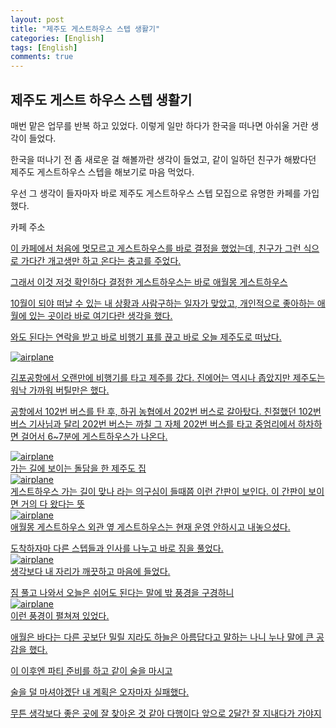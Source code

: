 ```yaml
---
layout: post
title: "제주도 게스트하우스 스텝 생활기" 
categories: [English]
tags: [English]
comments: true
---
```


<h2>제주도 게스트 하우스 스텝 생활기 </h2>

매번 맡은 업무를 반복 하고 있었다.
이렇게 일만 하다가 한국을 떠나면
아쉬울 거란 생각이 들었다. 

한국을 떠나기 전 좀 새로운 걸 해볼까란 생각이 들었고, 
같이 일하던 친구가 해봤다던 제주도 게스트하우스 스텝을 
해보기로 마음 먹었다. 

우선 그 생각이 들자마자 바로 제주도 게스트하우스 스텝 모집으로 
유명한 카페를 가입했다. 

카페 주소 
<a href="https://cafe.naver.com/myguesthouse">

이 카페에서 처음에 멋모르고 게스트하우스를 바로 결정을 했었는데, 
친구가 그런 식으로 가다간 개고생만 하고 온다는 충고를 주었다. 

그래서 이것 저것 확인하다 결정한 게스트하우스는 바로 
애월몽 게스트하우스 
<a href="https://aewolgesthouse.modoo.at/">

10월이 되야 떠날 수 있는 내 상황과 사람구하는 일자가 맞았고, 
개인적으로 좋아하는 애월에 있는 곳이라 바로 여기다란 생각을 했다. 

와도 된다는 연락을 받고 바로 비행기 표를 끊고 바로 오늘 제주도로 떠났다. 

<img src="img/1.jpg" alt="airplane" style="display:block;">

김포공항에서 오랜만에 비행기를 타고 제주를 갔다. 
진에어는 역시나 좁았지만 제주도는 워낙 가까워 버틸만은 했다. 

공항에서 102번 버스를 탄 후, 하귀 농협에서 202번 버스로 갈아탔다. 
친절했던 102번 버스 기사님과 달리 202번 버스는 까칠 그 자체 
202번 버스를 타고 중엄리에서 하차하면 걸어서 6~7분에 게스트하우스가 나온다. 

<img src="img/2.jpg" alt="airplane" style="display:block;">
가는 길에 보이는 돌담을 한 제주도 집

<img src="img/4.jpg" alt="airplane" style="display:block;">
게스트하우스 가는 길이 맞나 라는 의구심이 들때쯤 이런 간판이 보인다. 
이 간판이 보이면 거의 다 왔다는 뜻  

<img src="img/5.jpg" alt="airplane" style="display:block;">
애월몽 게스트하우스 외관 
옆 게스트하우스는 현재 운영 안하시고 내놓으셨다. 

도착하자마 다른 스텝들과 인사를 나누고 바로 짐을 풀었다. 
<img src="img/7.jpg" alt="airplane" style="display:block;">
생각보다 내 자리가 깨끗하고 마음에 들었다. 

짐 풀고 나와서 오늘은 쉬어도 된다는 말에 
밖 풍경을 구경하니 
<img src="img/6.jpg" alt="airplane" style="display:block;">
이런 풍경이 펼쳐져 있었다. 

애월은 바다는 다른 곳보단 밀릴 지라도
하늘은 아름답다고 말하는 나니 누나 말에 큰 공감을 했다. 

이 이후엔 파티 준비를 하고 
같이 술을 마시고

술을 덜 마셔야겠단 내 계획은 
오자마자 실패했다. 

무튼 생각보다 좋은 곳에 잘 찾아온 것 같아 다행이다 
앞으로 2달간 잘 지내다가 가야지 